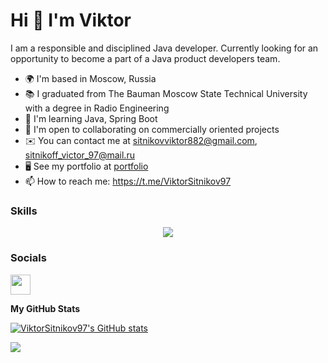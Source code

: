 Hi 👋 I'm Viktor
=======================

I am a responsible and disciplined Java developer. Currently looking for an opportunity to become a part of a Java product developers team.

* 🌍 I'm based in Moscow, Russia
* 📚 I graduated from The Bauman Moscow State Technical University with a degree in Radio Engineering
* 🧠 I'm learning Java, Spring Boot
* 🤝 I'm open to collaborating on commercially oriented projects
* ✉️  You can contact me at sitnikovviktor882@gmail.com, sitnikoff_victor_97@mail.ru
* 🖥️ See my portfolio at [portfolio](http://www.example.com)
* 📫 How to reach me: https://t.me/ViktorSitnikov97

### Skills


<p align="center">
  <a href="https://skillicons.dev">
    <img src="https://skillicons.dev/icons?i=java,idea,git,gradle,maven,linux,postgres,kafka,rabbitmq,postman,spring,kubernetes,docker,html,bootstrap" />
  </a>
</p>


### Socials

<p align="left"> <a href="https://www.github.com/ViktorSitnikov97" target="_blank" rel="noreferrer"> <picture> <source media="(prefers-color-scheme: dark)" srcset="https://raw.githubusercontent.com/danielcranney/readme-generator/main/public/icons/socials/github-dark.svg" /> <source media="(prefers-color-scheme: light)" srcset="https://raw.githubusercontent.com/danielcranney/readme-generator/main/public/icons/socials/github.svg" /> <img src="https://raw.githubusercontent.com/danielcranney/readme-generator/main/public/icons/socials/github.svg" width="32" height="32" /> </picture> </a></p>

<b>My GitHub Stats</b>

<a href="http://www.github.com/ViktorSitnikov97"><img src="https://github-readme-stats.vercel.app/api?username=ViktorSitnikov97&show_icons=true&hide=contribs&title_color=3382ed&text_color=ffffff&icon_color=22c55e&bg_color=000000&hide_border=true&show_icons=true" alt="ViktorSitnikov97's GitHub stats" /></a>

<a href="http://www.github.com/ViktorSitnikov97"><img src="https://github-readme-streak-stats.herokuapp.com/?user=ViktorSitnikov97&stroke=ffffff&background=000000&ring=3382ed&fire=3382ed&currStreakNum=ffffff&currStreakLabel=3382ed&sideNums=ffffff&sideLabels=ffffff&dates=ffffff&hide_border=true" /></a>
